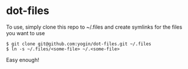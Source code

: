 dot-files
=========

To use, simply clone this repo to ~/.files and create symlinks for the files you want to use

    $ git clone git@github.com:yogin/dot-files.git ~/.files
    $ ln -s ~/.files/<some-file> ~/.<some-file>

Easy enough!


